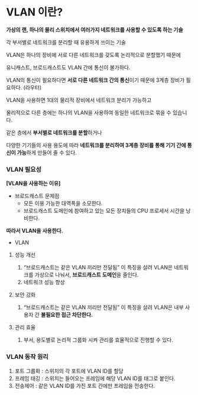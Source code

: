 # VLAN 이란?

**가상의 랜, 하나의 물리 스위치에서 여러가지 네트워크를 사용할 수 있도록 하는 기술**



각 부서별로 네트워크를  분리할 때 유용하게 쓰이는 기술

VLAN은 하나의 장비에 서로 다른 네트워크를 갖도록 논리적으로 분할했기 때문에

유니캐스트, 브로드캐스트도 VLAN 간에 통신이 불가하다.



VLAN의 통신이 필요하다면 **서로 다른 네트워크 간의 통신**이기 때문에 3계층 장비가 필요하다. (라우터)


VLAN을 사용하면 1대의 물리적 장비에서 네트워크 분리가 가능하고

물리적으로 다른 층에는 하나의 VLAN을 사용하여 동일한 네트워크로 묶을 수 있습니다.

같은 층에서 **부서별로 네트워크를 분할**하거나

다양한 기기들의 사용 용도에 따라 **네트워크를 분리하여 3계층 장비를 통해 기기 간에 통신이 가능**하게 만들어 줄 수 있다.

### VLAN 필요성

**[VLAN을 사용하는 이유]**

- 브로드캐스트 문제점
    - 모든 이용 가능한 대역폭을 소모한다.
    - 브로드캐스트 도메인에 참여하고 있는 모든 장치들의 CPU 프로세서 시간을 낭비한다.

**따라서 VLAN을 사용한다.**

- VLAN

1. 성능 개선
    1. “브로드캐스트는 같은 VLAN 끼리만 전달됨” 이 특징을 살려 VLAN은 네트워크를 가상으로 나눠서, **브로드캐스트 도메인**을 줄인다.
    2. 네트워크 성능 향상
    
2. 보안 강화
    1. “브로드캐스트는 같은 VLAN 끼리만 전달됨” 이 특징을 살려 VLAN은 내부 사용자 간 **불필요한 접근 차단한다.**

1. 관리 효율
    1. 부서, 용도별로 논리적 그룹화 시켜 관리를 효율적으로 진행할 수 있다.

### VLAN 동작 원리

1. 포트 그룹화 : 스위치의 각 포트에 VLAN ID를 할당
2. 프레임 태깅 : 스위치는 들어오는 프레임에 해당 VLAN ID를 태그로 붙인다.
3. 전송제어 : 같은 VLAN ID를 가진 포트 간에만 프레임을 전송한다.

